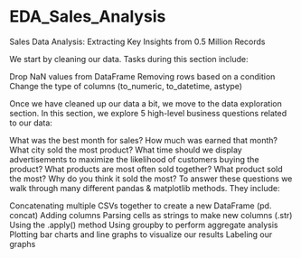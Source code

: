 # EDA_Sales_Analysis
 Sales Data Analysis: Extracting Key Insights from 0.5 Million Records

We start by cleaning our data. Tasks during this section include:

Drop NaN values from DataFrame
Removing rows based on a condition
Change the type of columns (to_numeric, to_datetime, astype)

Once we have cleaned up our data a bit, we move to the data exploration section. In this section, we explore 5 high-level business questions related to our data:

What was the best month for sales? How much was earned that month?
What city sold the most product?
What time should we display advertisements to maximize the likelihood of customers buying the product?
What products are most often sold together?
What product sold the most? Why do you think it sold the most?
To answer these questions we walk through many different pandas & matplotlib methods. They include:

Concatenating multiple CSVs together to create a new DataFrame (pd. concat)
Adding columns
Parsing cells as strings to make new columns (.str)
Using the .apply() method
Using groupby to perform aggregate analysis
Plotting bar charts and line graphs to visualize our results
Labeling our graphs

